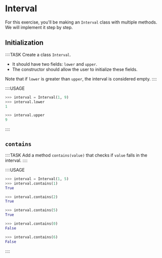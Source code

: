 # Interval

For this exercise, you'll be making an `Interval` class with multiple methods.
We will implement it step by step.

## Initialization

::::TASK
Create a class `Interval`.

* It should have two fields: `lower` and `upper`.
* The constructor should allow the user to initialize these fields.

Note that if `lower` is greater than `upper`, the interval is considered empty.
::::

::::USAGE

```python
>>> interval = Interval(1, 9)
>>> interval.lower
1

>>> interval.upper
9
```

::::

## `contains`

::::TASK
Add a method `contains(value)` that checks if `value` falls in the interval.
::::

::::USAGE

```python
>>> interval = Interval(1, 5)
>>> interval.contains(1)
True

>>> interval.contains(2)
True

>>> interval.contains(5)
True

>>> interval.contains(0)
False

>>> interval.contains(6)
False
```

::::
